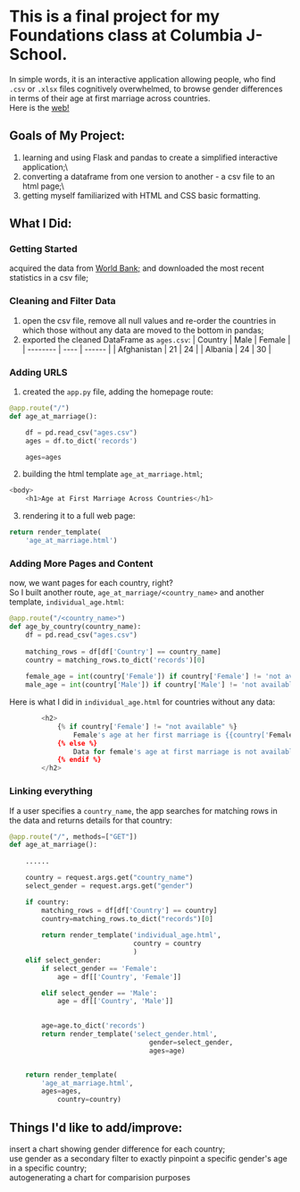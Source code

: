 # This is a final project for my Foundations class at Columbia J-School. 
In simple words, it is an interactive application allowing people, who find `.csv` or `.xlsx` files cognitively overwhelmed, to browse gender differences in terms of their age at first marriage across countries.\
Here is the [web!](https://a-project-about-ages-at-marriagegunicorn.onrender.com/)

## Goals of My Project:
1. learning and using Flask and pandas to create a simplified interactive application;\
2. converting a dataframe from one version to another - a csv file to an html page;\
3. getting myself familiarized with HTML and CSS basic formatting.

## What I Did:
### Getting Started
acquired the data from [World Bank;](https://databank.worldbank.org/source/gender-statistics) and downloaded the most recent statistics in a csv file;
### Cleaning and Filter Data
1. open the csv file, remove all null values and re-order the countries in which those without any data are moved to the bottom in pandas;
2. exported the cleaned DataFrame as `ages.csv`:
| Country  | Male | Female |
| -------- | ---- | ------ |
| Afghanistan | 21 | 24 |
| Albania | 24 | 30 |

### Adding URLS 
1. created the `app.py` file, adding the homepage route:
```python
@app.route("/")
def age_at_marriage():

    df = pd.read_csv("ages.csv")
    ages = df.to_dict('records')

    ages=ages
```
2. building the html template `age_at_marriage.html`;
```python
<body>
    <h1>Age at First Marriage Across Countries</h1>
```
3. rendering it to a full web page: 
```python 
return render_template(
    'age_at_marriage.html')

```

### Adding More Pages and Content
now, we want pages for each country, right?\
So I built another route, `age_at_marriage/<country_name>` and another template, `individual_age.html`:
```python
@app.route("/<country_name>")
def age_by_country(country_name):
    df = pd.read_csv("ages.csv")
    
    matching_rows = df[df['Country'] == country_name]
    country = matching_rows.to_dict('records')[0]
    
    female_age = int(country['Female']) if country['Female'] != 'not available' else None
    male_age = int(country['Male']) if country['Male'] != 'not available' else None
```
Here is what I did in `individual_age.html` for countries without any data:
```python
        <h2>
            {% if country['Female'] != "not available" %}
                Female's age at her first marriage is {{country['Female'] |int}} years old.
            {% else %}
                Data for female's age at first marriage is not available, sorry. 
            {% endif %}
        </h2>
```
### Linking everything
If a user specifies a `country_name`, the app searches for matching rows in the data and returns details for that country:

```python
@app.route("/", methods=["GET"])
def age_at_marriage():
    
    ......

    country = request.args.get("country_name")
    select_gender = request.args.get("gender")

    if country:
        matching_rows = df[df['Country'] == country]
        country=matching_rows.to_dict("records")[0]
        
        return render_template('individual_age.html',
                               country = country
                               )
    elif select_gender:
        if select_gender == 'Female':
            age = df[['Country', 'Female']]

        elif select_gender == 'Male':
            age = df[['Country', 'Male']]
 

        age=age.to_dict('records')
        return render_template('select_gender.html',
                                   gender=select_gender,
                                   ages=age)


    return render_template(
        'age_at_marriage.html',
        ages=ages,
            country=country)
```

## Things I'd like to add/improve:
insert a chart showing gender difference for each country;\
use gender as a secondary filter  to exactly pinpoint a specific gender's age in a specific country;\
autogenerating a chart for comparision purposes




